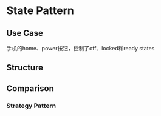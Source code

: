 # State Pattern

## Use Case

手机的home、power按钮，控制了off、locked和ready states

## Structure

## Comparison

### Strategy Pattern

